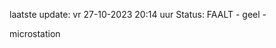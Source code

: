laatste update: 
vr 27-10-2023 20:14   uur 
Status: FAALT - geel - 
<div class="service Y">microstation</div>